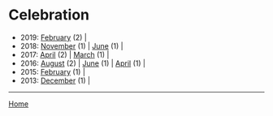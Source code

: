 # Celebration

  * 2019: 
      [February](./celebration-2019-02.md) (2) | 
  * 2018: 
      [November](./celebration-2018-11.md) (1) | 
      [June](./celebration-2018-06.md) (1) | 
  * 2017: 
      [April](./celebration-2017-04.md) (2) | 
      [March](./celebration-2017-03.md) (1) | 
  * 2016: 
      [August](./celebration-2016-08.md) (2) | 
      [June](./celebration-2016-06.md) (1) | 
      [April](./celebration-2016-04.md) (1) | 
  * 2015: 
      [February](./celebration-2015-02.md) (1) | 
  * 2013: 
      [December](./celebration-2013-12.md) (1) | 

----

[Home](../)

